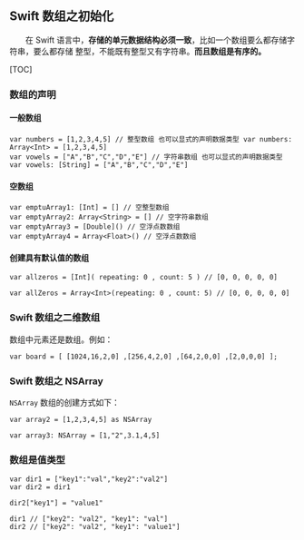 ## Swift 数组之初始化
　　在 Swift 语言中，**存储的单元数据结构必须一致**，比如一个数组要么都存储字符串，要么都存储 整型，不能既有整型又有字符串。**而且数组是有序的。**

[TOC]

### 数组的声明

#### 一般数组
```
var numbers = [1,2,3,4,5] // 整型数组 也可以显式的声明数据类型 var numbers: Array<Int> = [1,2,3,4,5]
var vowels = ["A","B","C","D","E"] // 字符串数组 也可以显式的声明数据类型 var vowels: [String] = ["A","B","C","D","E"]
```

#### 空数组
```
var emptuArray1: [Int] = [] // 空整型数组
var emptyArray2: Array<String> = [] // 空字符串数组
var emptyArray3 = [Double]() // 空浮点数数组
var emptyArray4 = Array<Float>() // 空浮点数数组
```

#### 创建具有默认值的数组
```
var allzeros = [Int]( repeating: 0 , count: 5 ) // [0, 0, 0, 0, 0]

var allZeros = Array<Int>(repeating: 0 , count: 5) // [0, 0, 0, 0, 0]
```

### Swift 数组之二维数组
数组中元素还是数组。例如：
```
var board = [ [1024,16,2,0] ,[256,4,2,0] ,[64,2,0,0] ,[2,0,0,0] ];
```

### Swift 数组之 NSArray

`NSArray` 数组的创建方式如下：
```
var array2 = [1,2,3,4,5] as NSArray

var array3: NSArray = [1,"2",3.1,4,5]
```

### 数组是值类型
```
var dir1 = ["key1":"val","key2":"val2"]
var dir2 = dir1

dir2["key1"] = "value1"

dir1 // ["key2": "val2", "key1": "val"]
dir2 // ["key2": "val2", "key1": "value1"]
```















